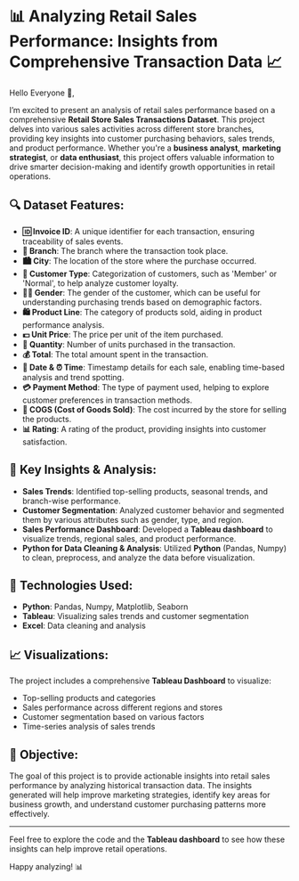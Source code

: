 # 📊 Analyzing Retail Sales Performance: Insights from Comprehensive Transaction Data 📈

Hello Everyone 👋,

I’m excited to present an analysis of retail sales performance based on a comprehensive **Retail Store Sales Transactions Dataset**. This project delves into various sales activities across different store branches, providing key insights into customer purchasing behaviors, sales trends, and product performance. Whether you're a **business analyst**, **marketing strategist**, or **data enthusiast**, this project offers valuable information to drive smarter decision-making and identify growth opportunities in retail operations.

## 🔍 Dataset Features:

- **🆔 Invoice ID**: A unique identifier for each transaction, ensuring traceability of sales events.
- **🏪 Branch**: The branch where the transaction took place.
- **🏙️ City**: The location of the store where the purchase occurred.
- **👤 Customer Type**: Categorization of customers, such as 'Member' or 'Normal', to help analyze customer loyalty.
- **👩‍💼 Gender**: The gender of the customer, which can be useful for understanding purchasing trends based on demographic factors.
- **🛍️ Product Line**: The category of products sold, aiding in product performance analysis.
- **💵 Unit Price**: The price per unit of the item purchased.
- **🔢 Quantity**: Number of units purchased in the transaction.
- **💰 Total**: The total amount spent in the transaction.
- **📅 Date & ⏰ Time**: Timestamp details for each sale, enabling time-based analysis and trend spotting.
- **💳 Payment Method**: The type of payment used, helping to explore customer preferences in transaction methods.
- **🧾 COGS (Cost of Goods Sold)**: The cost incurred by the store for selling the products.
- **📊 Rating**: A rating of the product, providing insights into customer satisfaction.

## 🚀 Key Insights & Analysis:
- **Sales Trends**: Identified top-selling products, seasonal trends, and branch-wise performance.
- **Customer Segmentation**: Analyzed customer behavior and segmented them by various attributes such as gender, type, and region.
- **Sales Performance Dashboard**: Developed a **Tableau dashboard** to visualize trends, regional sales, and product performance.
- **Python for Data Cleaning & Analysis**: Utilized **Python** (Pandas, Numpy) to clean, preprocess, and analyze the data before visualization.

## 🔧 Technologies Used:
- **Python**: Pandas, Numpy, Matplotlib, Seaborn
- **Tableau**: Visualizing sales trends and customer segmentation
- **Excel**: Data cleaning and analysis

## 📈 Visualizations:
The project includes a comprehensive **Tableau Dashboard** to visualize:
- Top-selling products and categories
- Sales performance across different regions and stores
- Customer segmentation based on various factors
- Time-series analysis of sales trends

## 🎯 Objective:
The goal of this project is to provide actionable insights into retail sales performance by analyzing historical transaction data. The insights generated will help improve marketing strategies, identify key areas for business growth, and understand customer purchasing patterns more effectively.

---

Feel free to explore the code and the **Tableau dashboard** to see how these insights can help improve retail operations.

Happy analyzing! 📊

